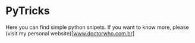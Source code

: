 # PyTricks
Here you can find simple python snipets. If you want to know more, please (visit my personal website)[www.doctorwho.com.br]
